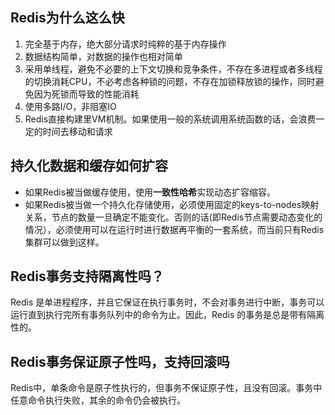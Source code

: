 ## Redis为什么这么快
1. 完全基于内存，绝大部分请求时纯粹的基于内存操作
2. 数据结构简单，对数据的操作也相对简单
3. 采用单线程，避免不必要的上下文切换和竞争条件，不存在多进程或者多线程的切换消耗CPU，不必考虑各种锁的问题，不存在加锁释放锁的操作，同时避免因为死锁而导致的性能消耗
4. 使用多路I/O，非阻塞IO
5. Redis直接构建里VM机制。如果使用一般的系统调用系统函数的话，会浪费一定的时间去移动和请求

## 持久化数据和缓存如何扩容
- 如果Redis被当做缓存使用，使用**一致性哈希**实现动态扩容缩容。
- 如果Redis被当做一个持久化存储使用，必须使用固定的keys-to-nodes映射关系，节点的数量一旦确定不能变化。否则的话(即Redis节点需要动态变化的情况），必须使用可以在运行时进行数据再平衡的一套系统，而当前只有Redis集群可以做到这样。

## Redis事务支持隔离性吗？
Redis 是单进程程序，并且它保证在执行事务时，不会对事务进行中断，事务可以运行直到执行完所有事务队列中的命令为止。因此，Redis 的事务是总是带有隔离性的。

## Redis事务保证原子性吗，支持回滚吗
Redis中，单条命令是原子性执行的，但事务不保证原子性，且没有回滚。事务中任意命令执行失败，其余的命令仍会被执行。